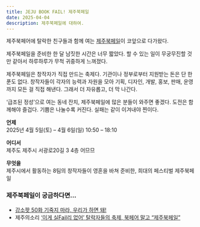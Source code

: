 ```yaml
---
title: JEJU BOOK FAIL! 제주북페일
date: 2025-04-04
description: 제주북페일에 대하여.
---
```


제주북페어에 탈락한 친구들과 함께 여는 [제주북페일](https://jejubookfail.com/)이 코앞으로 다가왔다.

제주북페일을 준비한 한 달 남짓한 시간은 너무 짧았다. 할 수 있는 일이 무궁무진할 것만 같아서 하루하루가 무척 귀중하게 느껴졌다.

제주북페일은 창작자가 직접 만드는 축제다. 기관이나 정부로부터 지원받는 돈은 단 한 푼도 없다. 창작자들이 각자의 능력과 자원을 모아 기획, 디자인, 개발, 홍보, 판매, 운영까지 모든 걸 직접 해낸다. 그래서 더 자유롭고, 더 막 나간다.

‘급조된 정성’으로 여는 동네 잔치, 제주북페일에 많은 분들이 와주면 좋겠다. 도전은 함께해야 즐겁다. 기쁨은 나눌수록 커진다. 실패는 같이 이겨내야 찐이다.

**언제**  
2025년 4월 5일(토) – 4월 6일(일) 10:50 – 18:10

**어디서**  
제주도 제주시 서광로20길 3 4층 어므므

**무엇을**  
제주시에서 활동하는 8팀의 창작자들이 영혼을 바쳐 준비한, 희대의 페스티벌 제주북페일

### 제주북페일이 궁금하다면…
- [강소팟 50화 기죽지 마라, 우리가 하면 돼!](https://jagunbae.com/ep-50/)
- 제주의소리 [‘이게 실Fail리 없어’ 탈락자들의 축제, 북페어 말고 “제주북페일”](https://www.jejusori.net/news/articleView.html?idxno=435186#reply)